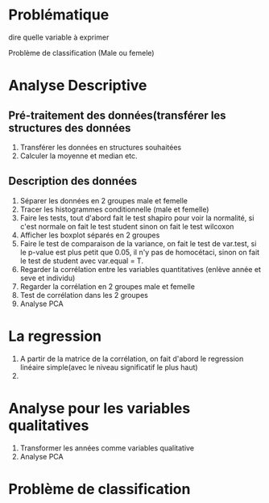 # Problématique

dire quelle variable à exprimer

Problème de classification (Male ou femele)

# Analyse Descriptive

## Pré-traitement des données(transférer les structures des données

1. Transférer les données en structures souhaitées
2. Calculer la moyenne et median etc.

## Description des données
1. Séparer les données en 2 groupes male et femelle
2. Tracer les histogrammes conditionnelle (male et femelle)
3. Faire les tests, tout d'abord fait le test shapiro pour voir la normalité, si c'est normale on fait le test student sinon on fait le test wilcoxon
4. Afficher les boxplot séparés en 2 groupes
5. Faire le test de comparaison de la variance, on fait le test de var.test, si le p-value est plus petit que 0.05, il n'y pas de homocétaci, sinon on fait le test de student avec var.equal = T.
6. Regarder la corrélation entre les variables quantitatives (enlève année et seve et individu)
7. Regarder la corrélation en 2 groupes male et femelle
8. Test de corrélation dans les 2 groupes
9. Analyse PCA

#  La regression
1. A partir de la matrice de la corrélation, on fait d'abord le regression linéaire simple(avec le niveau significatif le plus haut)
2.  

# Analyse pour les variables qualitatives
1. Transformer les années comme variables qualitative
1. Analyse PCA

# Problème de classification



